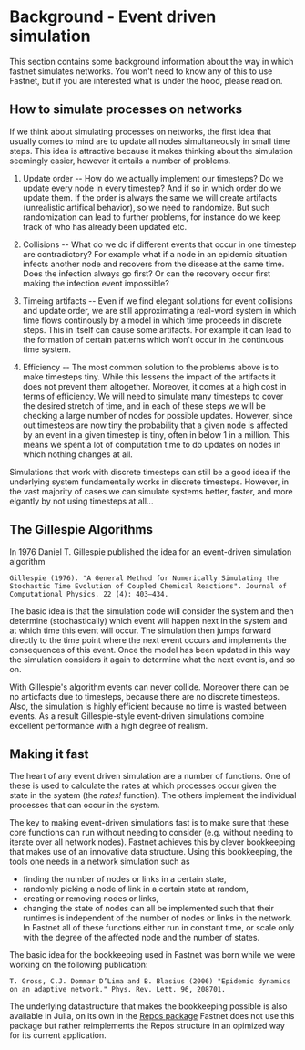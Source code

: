 # Background - Event driven simulation
This section contains some background information about the way in which fastnet simulates networks. You won't need to know any of this to use Fastnet, but if you are interested what is under the hood, please read on. 

## How to simulate processes on networks
If we think about simulating processes on networks, the first idea that usually comes to mind are to update all nodes simultaneously in small time steps. This idea is attractive because it makes thinking about the simulation seemingly easier, however it entails a number of problems.

1. Update order -- How do we actually implement our timesteps? Do we update every node in every timestep? And if so in which order do we update them. If the order is always the same we will create artifacts (unrealistic artifical behavior), so we need to randomize. But such randomization can lead to further problems, for instance do we keep track of who has already been updated etc.  

2. Collisions -- What do we do if different events that occur in one timestep are contradictory? For example what if a node in an epidemic situation infects another node and recovers from the disease at the same time. Does the infection always go first? Or can the recovery occur first making the infection event impossible? 

3. Timeing artifacts -- Even if we find elegant solutions for event collisions and update order, we are still approximating a real-word system in which time flows continously by a model in which time proceeds in discrete steps. This in itself can cause some artifacts. For example it can lead to the formation of certain patterns which won't occur in the continuous time system.  

4. Efficiency -- The most common solution to the problems above is to make timesteps tiny. While this lessens the impact of the artifacts it does not prevent them altogether. Moreover, it comes at a high cost in terms of efficiency. We will need to simulate many timesteps to cover the desired stretch of time, and in each of these steps we will be checking a large number of nodes for possible updates. However, since out timesteps are now tiny the probability that a given node is affected by an event in a given timestep is tiny, often in below 1 in a million. This means we spent a lot of computation time to do updates on nodes in which nothing changes at all.  

Simulations that work with discrete timesteps can still be a good idea if the underlying system fundamentally works in discrete timesteps. However, in the vast majority of cases we can simulate systems better, faster, and more elgantly by not using timesteps at all...

## The Gillespie Algorithms
In 1976 Daniel T. Gillespie published the idea for an event-driven simulation algorithm

```
Gillespie (1976). "A General Method for Numerically Simulating the Stochastic Time Evolution of Coupled Chemical Reactions". Journal of Computational Physics. 22 (4): 403–434.
```

The basic idea is that the simulation code will consider the system and then determine (stochastically) which event will happen next in the system and at which time this event will occur. The simulation then jumps forward directly to the time point where the next event occurs and implements the consequences of this event. Once the model has been updated in this way the simulation considers it again to determine what the next event is, and so on. 

With Gillespie's algorithm events can never collide. Moreover there can be no articfacts due to timesteps, because there are no discrete timesteps. Also, the simulation is highly efficient because no time is wasted between events. 
As a result Gillespie-style event-driven simulations combine excellent performance with a high degree of realism. 

## Making it fast
The heart of any event driven simulation are a number of functions. One of these is used to calculate the rates at which processes occur given the state in the system (the *rates!* function). The others implement the individual processes that can occur in the system. 

The key to making event-driven simulations fast is to make sure that these core functions can run without needing to consider (e.g. without needing to iterate over all network nodes). Fastnet achieves this by clever bookkeeping that makes use of an innovative data structure. Using this bookkeeping, the tools one needs in a network simulation such as 
 - finding the number of nodes or links in a certain state, 
 - randomly picking a node of link in a certain state at random,  
 - creating or removing nodes or links,
 - changing the state of nodes
can all be implemented such that their runtimes is independent of the number of nodes or links in the network. In Fastnet all of these functions either run in constant time, or scale only with the degree of the affected node and the number of states. 

The basic idea for the bookkeeping used in Fastnet was born while we were working on the following publication:
```
T. Gross, C.J. Dommar D’Lima and B. Blasius (2006) "Epidemic dynamics on an adaptive network." Phys. Rev. Lett. 96, 208701.
```
The underlying datastructure that makes the bookkeeping possible is also available in Julia, on its own in the [Repos package](https://github.com/bridgewalker/Repos.jl) Fastnet does not use this package but rather reimplements the Repos structure in an opimized way for its current application. 
